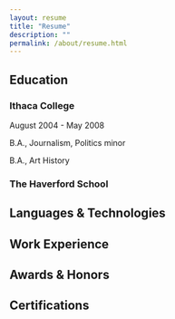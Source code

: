 ```yaml
---
layout: resume
title: "Resume"
description: ""
permalink: /about/resume.html
---
```


## Education

### Ithaca College
August 2004 - May 2008

B.A., Journalism, Politics minor

B.A., Art History

### The Haverford School

## Languages & Technologies

## Work Experience

## Awards & Honors

## Certifications
